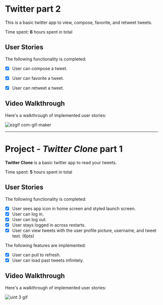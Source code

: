 # Twitter part 2

This is a basic twitter app to view, compose, favorite, and retweet tweets.

Time spent: **6** hours spent in total

## User Stories

The following functionality is completed:

- [x] User can compose a tweet. 
- [x] User can favorite a tweet. 
- [x] User can retweet a tweet. 


## Video Walkthrough

Here's a walkthrough of implemented user stories:

![ezgif com-gif-maker](https://user-images.githubusercontent.com/87499194/193155658-32e9a365-3901-4818-a605-231334fea8c2.gif)


---------------------

# Project - *Twitter Clone* part 1

**Twitter Clone** is a basic twitter app to read your tweets.

Time spent: **5** hours spent in total

## User Stories

The following functionality is completed:

- [x] User sees app icon in home screen and styled launch screen. 
- [x] User can log in. 
- [x] User can log out. 
- [x] User stays logged in across restarts. 
- [x] User can view tweets with the user profile picture, username, and tweet text. (6pts)

The following features are implemented:

- [x] User can pull to refresh. 
- [x] User can load past tweets infinitely. 

## Video Walkthrough

Here's a walkthrough of implemented user stories:



![uint 3 gif](https://user-images.githubusercontent.com/87499194/190921307-4b4c552b-8c58-457f-b5f1-49cb607c944e.gif)

